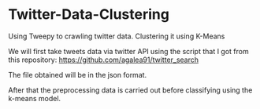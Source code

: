 # Twitter-Data-Clustering
Using Tweepy to crawling twitter data. Clustering it using K-Means

We will first take tweets data via twitter API using the script that I got from this repository: 
  https://github.com/agalea91/twitter_search
  

  
The file obtained will be in the json format. 

After that the preprocessing data is carried out before classifying using the k-means model.
